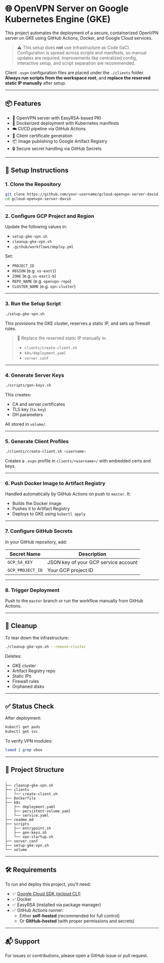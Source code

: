 # 🌐 OpenVPN Server on Google Kubernetes Engine (GKE)

This project automates the deployment of a secure, containerized OpenVPN server on GKE using GitHub Actions, Docker, and Google Cloud services.

> ⚠️ This setup does **not** use Infrastructure as Code (IaC). Configuration is spread across scripts and manifests, so manual updates are required. Improvements like centralized config, interactive setup, and script separation are recommended.

Client `.ovpn` configuration files are placed under the `./clients` folder.  
**Always run scripts from the workspace root**, and **replace the reserved static IP manually** after setup.

---

## 📦 Features

- 🔐 OpenVPN server with EasyRSA-based PKI
- 🐳 Dockerized deployment with Kubernetes manifests
- ☁️ CI/CD pipeline via GitHub Actions
- 🔑 Client certificate generation
- 📦 Image publishing to Google Artifact Registry
- 🔒 Secure secret handling via GitHub Secrets

---

## 🚀 Setup Instructions

### 1. Clone the Repository

```bash
git clone https://github.com/your-username/gcloud-openvpn-server-david.git
cd gcloud-openvpn-server-david
```

---

### 2. Configure GCP Project and Region

Update the following values in:

- `setup-gke-vpn.sh`
- `cleanup-gke-vpn.sh`
- `.github/workflows/deploy.yml`

Set:

- `PROJECT_ID`
- `REGION` (e.g. `us-east1`)
- `ZONE` (e.g. `us-east1-b`)
- `REPO_NAME` (e.g. `openvpn-repo`)
- `CLUSTER_NAME` (e.g. `vpn-cluster`)

---

### 3. Run the Setup Script

```bash
./setup-gke-vpn.sh
```

This provisions the GKE cluster, reserves a static IP, and sets up firewall rules.

> 🔁 Replace the reserved static IP manually in:
> - `clients/create-client.sh`
> - `k8s/deployment.yaml`
> - `server.conf`

---

### 4. Generate Server Keys

```bash
./scripts/gen-keys.sh
```

This creates:

- CA and server certificates
- TLS key (`ta.key`)
- DH parameters

All stored in `volume/`.

---

### 5. Generate Client Profiles

```bash
./clients/create-client.sh <username>
```

Creates a `.ovpn` profile in `clients/<username>/` with embedded certs and keys.

---

### 6. Push Docker Image to Artifact Registry

Handled automatically by GitHub Actions on push to `master`. It:

- Builds the Docker image
- Pushes it to Artifact Registry
- Deploys to GKE using `kubectl apply`

---

### 7. Configure GitHub Secrets

In your GitHub repository, add:

| Secret Name         | Description                                |
|---------------------|--------------------------------------------|
| `GCP_SA_KEY`        | JSON key of your GCP service account       |
| `GCP_PROJECT_ID`    | Your GCP project ID                        |

---

### 8. Trigger Deployment

Push to the `master` branch or run the workflow manually from GitHub Actions.

---

## 🧹 Cleanup

To tear down the infrastructure:

```bash
./cleanup-gke-vpn.sh --remove-cluster
```

Deletes:

- GKE cluster
- Artifact Registry repo
- Static IPs
- Firewall rules
- Orphaned disks

---

## ✅ Status Check

After deployment:

```bash
kubectl get pods
kubectl get svc
```

To verify VPN modules:

```bash
lsmod | grep vbox
```

---

## 📁 Project Structure

```
.
├── cleanup-gke-vpn.sh
├── clients
│   └── create-client.sh
├── Dockerfile
├── k8s
│   ├── deployment.yaml
│   ├── persistent-volume.yaml
│   └── service.yaml
├── readme.md
├── scripts
│   ├── entrypoint.sh
│   ├── gen-keys.sh
│   └── vpn-startup.sh
├── server.conf
├── setup-gke-vpn.sh
└── volume
```

---

## 🛠️ Requirements

To run and deploy this project, you’ll need:

- ✅ [Google Cloud SDK (gcloud CLI)](https://cloud.google.com/sdk/docs/install)
- ✅ Docker
- ✅ EasyRSA (installed via package manager)
- ✅ GitHub Actions runner:
  - Either **self-hosted** (recommended for full control)
  - Or **GitHub-hosted** (with proper permissions and secrets)

---

## 📬 Support

For issues or contributions, please open a GitHub issue or pull request.

